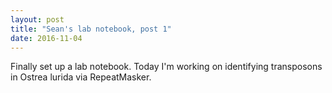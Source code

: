 ```yaml
---
layout: post
title: "Sean's lab notebook, post 1"
date: 2016-11-04
---
```


Finally set up a lab notebook. Today I'm working on identifying transposons in Ostrea lurida via RepeatMasker.

